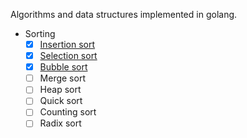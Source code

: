 Algorithms and data structures implemented in golang.

- Sorting
	- [x] [Insertion sort](https://billjh.github.io/blog/2017/insertion-sort/)
	- [x] [Selection sort](https://billjh.github.io/blog/2017/selection-sort/)
	- [x] [Bubble sort](https://billjh.github.io/blog/2017/bubble-sort/)
	- [ ] Merge sort
	- [ ] Heap sort
	- [ ] Quick sort
	- [ ] Counting sort
	- [ ] Radix sort
